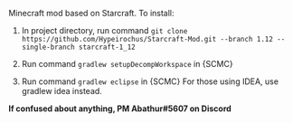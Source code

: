 Minecraft mod based on Starcraft. To install:  

1. In project directory, run command `git clone https://github.com/Hypeirochus/Starcraft-Mod.git --branch 1.12 --single-branch starcraft-1_12`  

2. Run command `gradlew setupDecompWorkspace` in {SCMC}

3. Run command `gradlew eclipse` in {SCMC} For those using IDEA, use gradlew idea instead.

**If confused about anything, PM Abathur#5607 on Discord**
